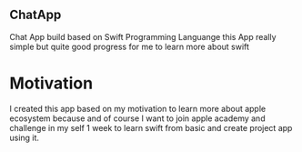 ## ChatApp
Chat App build based on Swift Programming Languange this App really simple but quite good progress for me to learn more about swift

# Motivation 
I created this app based on my motivation to learn more about apple ecosystem because and of course I want to join apple academy and challenge in  my self 1 week to learn swift from basic and create project app using it.
